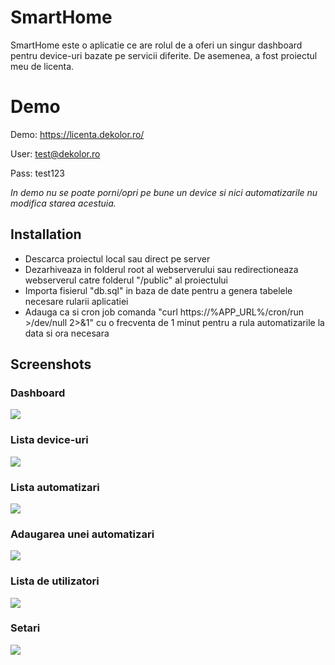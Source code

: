 # SmartHome

SmartHome este o aplicatie ce are rolul de a oferi un singur dashboard pentru device-uri bazate pe servicii diferite. De asemenea, a fost proiectul meu de licenta.

# Demo
Demo: https://licenta.dekolor.ro/

User: test@dekolor.ro

Pass: test123

*In demo nu se poate porni/opri pe bune un device si nici automatizarile nu modifica starea acestuia.*

## Installation

* Descarca proiectul local sau direct pe server
* Dezarhiveaza in folderul root al webserverului sau redirectioneaza webserverul catre folderul "/public" al proiectului
* Importa fisierul "db.sql" in baza de date pentru a genera tabelele necesare rularii aplicatiei
* Adauga ca si cron job comanda "curl https://%APP_URL%/cron/run >/dev/null 2>&1" cu o frecventa de 1 minut pentru a rula automatizarile la data si ora necesara

## Screenshots

### Dashboard
![](https://i.imgur.com/RGBxvsg.png)

### Lista device-uri
![](https://i.imgur.com/R6AQebt.png)

### Lista automatizari
![](https://i.imgur.com/2nc3Mny.png)

### Adaugarea unei automatizari
![](https://i.imgur.com/Cv7h2hm.png)

### Lista de utilizatori
![](https://i.imgur.com/99LZTNk.png)

### Setari
![](https://i.imgur.com/oi8AzPK.png)

